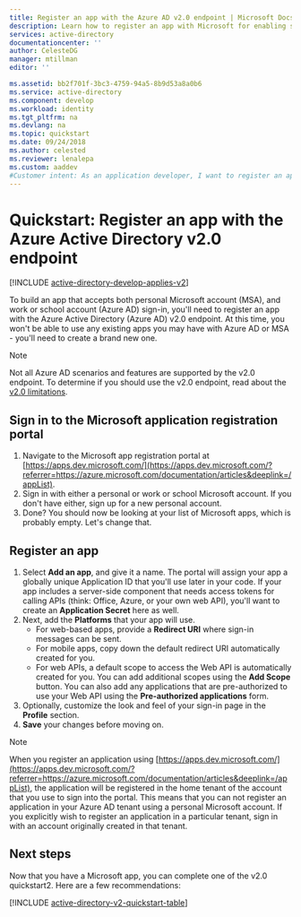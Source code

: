 ```yaml
---
title: Register an app with the Azure AD v2.0 endpoint | Microsoft Docs
description: Learn how to register an app with Microsoft for enabling sign-in and accessing Microsoft services using the Azure AD v2.0 endpoint.
services: active-directory
documentationcenter: ''
author: CelesteDG
manager: mtillman
editor: ''

ms.assetid: bb2f701f-3bc3-4759-94a5-8b9d53a8a0b6
ms.service: active-directory
ms.component: develop
ms.workload: identity
ms.tgt_pltfrm: na
ms.devlang: na
ms.topic: quickstart
ms.date: 09/24/2018
ms.author: celested
ms.reviewer: lenalepa
ms.custom: aaddev
#Customer intent: As an application developer, I want to register an app with the Azure Active Directory v2.0 endpoint so I can build an app that accepts both personal Microsoft accounts, and work and school accounts (Azure AD) to sign in.
---
```


# Quickstart: Register an app with the Azure Active Directory v2.0 endpoint

[!INCLUDE [active-directory-develop-applies-v2](../../../includes/active-directory-develop-applies-v2.md)]

To build an app that accepts both personal Microsoft account (MSA), and work or school account (Azure AD) sign-in, you'll need to register an app with the Azure Active Directory (Azure AD) v2.0 endpoint. At this time, you won't be able to use any existing apps you may have with Azure AD or MSA - you'll need to create a brand new one.

> [!NOTE]
> Not all Azure AD scenarios and features are supported by the v2.0 endpoint. To determine if you should use the v2.0 endpoint, read about the [v2.0 limitations](active-directory-v2-limitations.md).

## Sign in to the Microsoft application registration portal

1. Navigate to the Microsoft app registration portal at [https://apps.dev.microsoft.com/](https://apps.dev.microsoft.com/?referrer=https://azure.microsoft.com/documentation/articles&deeplink=/appList).
1. Sign in with either a personal or work or school Microsoft account. If you don't have either, sign up for a new personal account.
1. Done? You should now be looking at your list of Microsoft apps, which is probably empty. Let's change that.

## Register an app

1. Select **Add an app**, and give it a name.
    The portal will assign your app a globally unique Application ID that you'll use later in your code. If your app includes a server-side component that needs access tokens for calling APIs (think: Office, Azure, or your own web API), you'll want to create an **Application Secret** here as well.
1. Next, add the **Platforms** that your app will use.
    * For web-based apps, provide a **Redirect URI** where sign-in messages can be sent.
    * For mobile apps, copy down the default redirect URI automatically created for you.
    * For web APIs, a default scope to access the Web API is automatically created for you.
        You can add additional scopes using the **Add Scope** button. You can also add any applications that are pre-authorized to use your Web API using the **Pre-authorized applications** form.
1. Optionally, customize the look and feel of your sign-in page in the **Profile** section. 
1. **Save** your changes before moving on.

> [!NOTE]
> When you register an application using [https://apps.dev.microsoft.com/](https://apps.dev.microsoft.com/?referrer=https://azure.microsoft.com/documentation/articles&deeplink=/appList), the application will be registered in the home tenant of the account that you use to sign into the portal. This means that you can not register an application in your Azure AD tenant using a personal Microsoft account. If you explicitly wish to register an application in a particular tenant, sign in with an account originally created in that tenant.

## Next steps

Now that you have a Microsoft app, you can complete one of the v2.0 quickstart2. Here are a few recommendations:

[!INCLUDE [active-directory-v2-quickstart-table](../../../includes/active-directory-v2-quickstart-table.md)]
